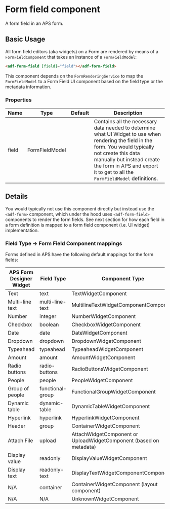 # Form field component
A form field in an APS form.

## Basic Usage
All form field editors (aka widgets) on a Form are rendered by means of a `FormFieldComponent`
that takes an instance of a `FormFieldModel`:

```html
<adf-form-field [field]="field"></adf-form-field>
```

This component depends on the `FormRenderingService` to map the `FormFieldModel` to a Form Field UI component
based on the field type or the metadata information.

### Properties
| Name | Type | Default | Description |
| --- | --- | --- | --- |
| field | FormFieldModel |  | Contains all the necessary data needed to determine what UI Widget to use when rendering the field in the form. You would typically not create this data manually but instead create the form in APS and export it to get to all the `FormFieldModel` definitions. |

## Details
You would typically not use this component directly but instead use the `<adf-form>` component, which under the hood
uses `<adf-form-field>` components to render the form fields. See next section for how each field in a form definition
is mapped to a form field component (i.e. UI widget) implementation.

### Field Type -> Form Field Component mappings
Forms defined in APS have the following default mappings for the form fields:

APS Form Designer Widget | Field Type | Component Type |
| --- | --- | --- |
| Text | text | TextWidgetComponent |
| Multi-line text | multi-line-text | MultilineTextWidgetComponentComponent |
| Number | integer | NumberWidgetComponent |
| Checkbox | boolean | CheckboxWidgetComponent |
| Date | date | DateWidgetComponent |
| Dropdown | dropdown | DropdownWidgetComponent |
| Typeahead | typeahead | TypeaheadWidgetComponent |
| Amount | amount | AmountWidgetComponent |
| Radio buttons | radio-buttons | RadioButtonsWidgetComponent |
| People | people | PeopleWidgetComponent |
| Group of people | functional-group | FunctionalGroupWidgetComponent |
| Dynamic table | dynamic-table | DynamicTableWidgetComponent |
| Hyperlink | hyperlink | HyperlinkWidgetComponent |
| Header | group | ContainerWidgetComponent |
| Attach File | upload | AttachWidgetComponent or UploadWidgetComponent (based on metadata) |
| Display value | readonly | DisplayValueWidgetComponent |
| Display text | readonly-text | DisplayTextWidgetComponentComponent |
| N/A | container | ContainerWidgetComponent (layout component) |
| N/A | N/A | UnknownWidgetComponent |

<!-- seealso start -->

<!-- seealso end -->